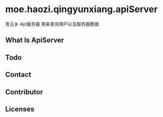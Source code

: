 # moe.haozi.qingyunxiang.apiServer
青云乡 Api服务器 用来查询用户以及服务器数据


## What Is ApiServer

## Todo



## Contact

## Contributor

## Licenses
